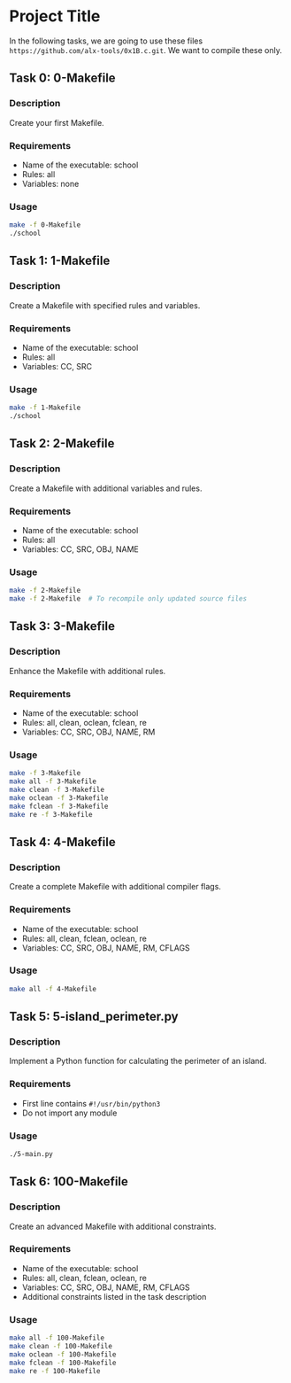 # Project Title

In the following tasks, we are going to use these files `https://github.com/alx-tools/0x1B.c.git`. We want to compile these only.

## Task 0: 0-Makefile

### Description
Create your first Makefile.

### Requirements
- Name of the executable: school
- Rules: all
- Variables: none

### Usage
```bash
make -f 0-Makefile
./school
```

## Task 1: 1-Makefile

### Description
Create a Makefile with specified rules and variables.

### Requirements
- Name of the executable: school
- Rules: all
- Variables: CC, SRC

### Usage
```bash
make -f 1-Makefile
./school
```

## Task 2: 2-Makefile

### Description
Create a Makefile with additional variables and rules.

### Requirements
- Name of the executable: school
- Rules: all
- Variables: CC, SRC, OBJ, NAME

### Usage
```bash
make -f 2-Makefile
make -f 2-Makefile  # To recompile only updated source files
```

## Task 3: 3-Makefile

### Description
Enhance the Makefile with additional rules.

### Requirements
- Name of the executable: school
- Rules: all, clean, oclean, fclean, re
- Variables: CC, SRC, OBJ, NAME, RM

### Usage
```bash
make -f 3-Makefile
make all -f 3-Makefile
make clean -f 3-Makefile
make oclean -f 3-Makefile
make fclean -f 3-Makefile
make re -f 3-Makefile
```

## Task 4: 4-Makefile

### Description
Create a complete Makefile with additional compiler flags.

### Requirements
- Name of the executable: school
- Rules: all, clean, fclean, oclean, re
- Variables: CC, SRC, OBJ, NAME, RM, CFLAGS

### Usage
```bash
make all -f 4-Makefile
```

## Task 5: 5-island_perimeter.py

### Description
Implement a Python function for calculating the perimeter of an island.

### Requirements
- First line contains `#!/usr/bin/python3`
- Do not import any module

### Usage
```bash
./5-main.py
```

## Task 6: 100-Makefile

### Description
Create an advanced Makefile with additional constraints.

### Requirements
- Name of the executable: school
- Rules: all, clean, fclean, oclean, re
- Variables: CC, SRC, OBJ, NAME, RM, CFLAGS
- Additional constraints listed in the task description

### Usage
```bash
make all -f 100-Makefile
make clean -f 100-Makefile
make oclean -f 100-Makefile
make fclean -f 100-Makefile
make re -f 100-Makefile
```
